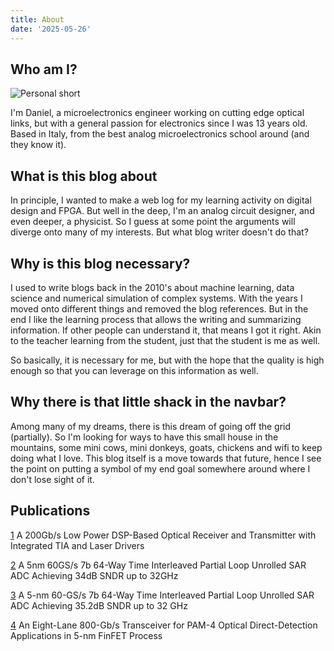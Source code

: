 ```yaml
---
title: About
date: '2025-05-26'
---
```


## Who am I?

![Personal short](/images/itsmedaniel.jpg "Valeggio, 2023")

I'm Daniel, a microelectronics engineer working on cutting edge optical links, but with a general passion for electronics since I was 13 years old. Based in Italy, from the best analog microelectronics school around (and they know it).

## What is this blog about
In principle, I wanted to make a web log for my learning activity on digital design and FPGA. But well in the deep, I'm an analog circuit designer, and even deeper, a physicist. So I guess at some point the arguments will diverge onto many of my interests. But what blog writer doesn't do that?

## Why is this blog necessary?
I used to write blogs back in the 2010's about machine learning, data science and numerical simulation of complex systems. With the years I moved onto different things and removed the blog references. But in the end I like the learning process that allows the writing and summarizing information. If other people can understand it, that means I got it right. Akin to the teacher learning from the student, just that the student is me as well.

So basically, it is necessary for me, but with the hope that the quality is high enough so that you can leverage on this information as well.

## Why there is that little shack in the navbar?
Among many of my dreams, there is this dream of going off the grid (partially). So I'm looking for ways to have this small house in the mountains, some mini cows, mini donkeys, goats, chickens and wifi to keep doing what I love. This blog itself is a move towards that future, hence I see the point on putting a symbol of my end goal somewhere around where I don't lose sight of it.

## Publications 
[1](https://ieeexplore.ieee.org/document/10117191) A 200Gb/s Low Power DSP-Based Optical Receiver and Transmitter with Integrated TIA and Laser Drivers

[2](https://ieeexplore.ieee.org/document/10631522) A 5nm 60GS/s 7b 64-Way Time Interleaved Partial Loop Unrolled SAR ADC Achieving 34dB SNDR up to 32GHz

[3](https://ieeexplore.ieee.org/document/10816650) A 5-nm 60-GS/s 7b 64-Way Time Interleaved Partial Loop Unrolled SAR ADC Achieving 35.2dB SNDR up to 32 GHz

[4](https://ieeexplore.ieee.org/document/10906438) An Eight-Lane 800-Gb/s Transceiver for PAM-4 Optical Direct-Detection Applications in 5-nm FinFET Process